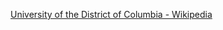 ﻿[University of the District of Columbia - Wikipedia](https://en.wikipedia.org/wiki/University_of_the_District_of_Columbia)